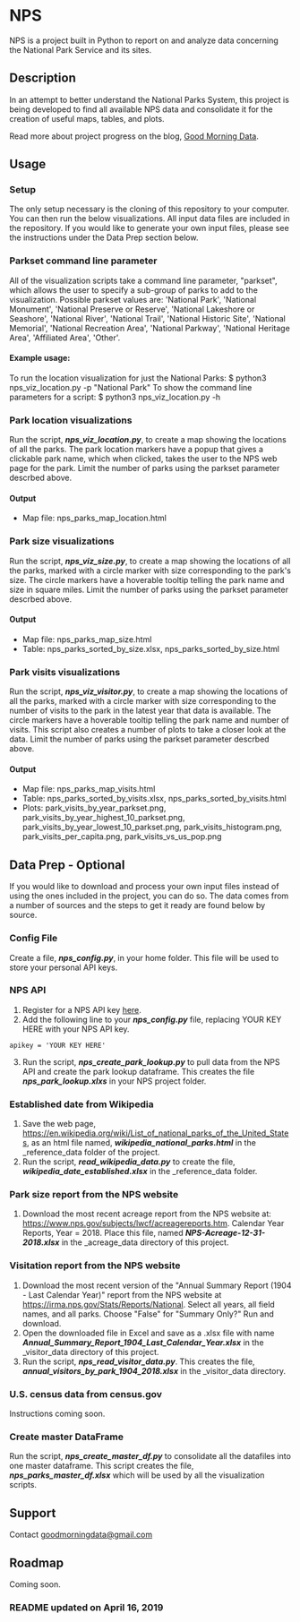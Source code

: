 # NPS
NPS is a project built in Python to report on and analyze data concerning the National Park Service and its sites.

## Description
In an attempt to better understand the National Parks System, this project is being developed to find all available NPS data and consolidate it for the creation of useful maps, tables, and plots.

Read more about project progress on the blog, [Good Morning Data](goodmorningdata.com).

## Usage
### Setup
The only setup necessary is the cloning of this repository to your computer. You can then run the below visualizations. All input data files are included in the repository. If you would like to generate your own input files, please see the instructions under the Data Prep section below.

### Parkset command line parameter
All of the visualization scripts take a command line parameter, "parkset", which allows the user to specify a sub-group of parks to add to the visualization. Possible parkset values are: 'National Park', 'National Monument', 'National Preserve or Reserve', 'National Lakeshore or Seashore', 'National River', 'National Trail', 'National Historic Site', 'National Memorial', 'National Recreation Area', 'National Parkway', 'National Heritage Area', 'Affiliated Area', 'Other'.

#### Example usage:
To run the location visualization for just the National Parks:
$ python3 nps_viz_location.py -p "National Park"
To show the command line parameters for a script:
$ python3 nps_viz_location.py -h

### Park location visualizations
Run the script, **_nps_viz_location.py_**, to create a map showing the locations of all the parks. The park location markers have a popup that gives a clickable park name, which when clicked, takes the user to the NPS web page for the park. Limit the number of parks using the parkset parameter descrbed above.
#### Output
* Map file: nps_parks_map_location.html

### Park size visualizations
Run the script, **_nps_viz_size.py_**, to create a map showing the locations of all the parks, marked with a circle marker with size corresponding to the park's size. The circle markers have a hoverable tooltip telling the park name and size in square miles. Limit the number of parks using the parkset parameter descrbed above.
#### Output
* Map file: nps_parks_map_size.html
* Table: nps_parks_sorted_by_size.xlsx, nps_parks_sorted_by_size.html

### Park visits visualizations
Run the script, **_nps_viz_visitor.py_**, to create a map showing the locations of all the parks, marked with a circle marker with size corresponding to the number of visits to the park in the latest year that data is available. The circle markers have a hoverable tooltip telling the park name and number of visits. This script also creates a number of plots to take a closer look at the data. Limit the number of parks using the parkset parameter descrbed above.
#### Output
* Map file: nps_parks_map_visits.html
* Table: nps_parks_sorted_by_visits.xlsx, nps_parks_sorted_by_visits.html
* Plots: park_visits_by_year_parkset.png, park_visits_by_year_highest_10_parkset.png, park_visits_by_year_lowest_10_parkset.png, park_visits_histogram.png, park_visits_per_capita.png, park_visits_vs_us_pop.png

## Data Prep - Optional
If you would like to download and process your own input files instead of using the ones included in the project, you can do so. The data comes from a number of sources and the steps to get it ready are found below by source.

### Config File
Create a file, **_nps_config.py_**, in your home folder. This file will be used to store your personal API keys.

### NPS API
1. Register for a NPS API key [here](https://www.nps.gov/subjects/developer/get-started.htm).
2. Add the following line to your **_nps_config.py_** file, replacing YOUR KEY HERE with your NPS API key.
```
apikey = 'YOUR KEY HERE'
```
3. Run the script, **_nps_create_park_lookup.py_** to pull data from the NPS API and create the park lookup dataframe. This creates the file **_nps_park_lookup.xlxs_** in your NPS project folder.

### Established date from Wikipedia
1. Save the web page, https://en.wikipedia.org/wiki/List_of_national_parks_of_the_United_States, as an html file named, **_wikipedia_national_parks.html_** in the _reference_data folder of the project.
2. Run the script, **_read_wikipedia_data.py_** to create the file, **_wikipedia_date_established.xlsx_** in the _reference_data folder.

### Park size report from the NPS website
1. Download the most recent acreage report from the NPS website at: https://www.nps.gov/subjects/lwcf/acreagereports.htm. Calendar Year Reports, Year = 2018. Place this file, named **_NPS-Acreage-12-31-2018.xlsx_** in the _acreage_data directory of this project.

### Visitation report from the NPS website
1. Download the most recent version of the "Annual Summary Report (1904 - Last Calendar Year)" report from the NPS website at https://irma.nps.gov/Stats/Reports/National. Select all years, all field names, and all parks. Choose "False" for "Summary Only?" Run and download.
2. Open the downloaded file in Excel and save as a .xlsx file with name **_Annual_Summary_Report_1904_Last_Calendar_Year.xlsx_** in the _visitor_data directory of this project.
3. Run the script, **_nps_read_visitor_data.py_**. This creates the file,
**_annual_visitors_by_park_1904_2018.xlsx_** in the _visitor_data directory.

### U.S. census data from census.gov
Instructions coming soon.

### Create master DataFrame
Run the script, **_nps_create_master_df.py_** to consolidate all the datafiles into one master dataframe. This script creates the file, **_nps_parks_master_df.xlsx_** which will be used by all the visualization scripts.


## Support
Contact [goodmorningdata@gmail.com](mailto:goodmorningdata@gmail.com)


## Roadmap
Coming soon.

### README updated on April 16, 2019
